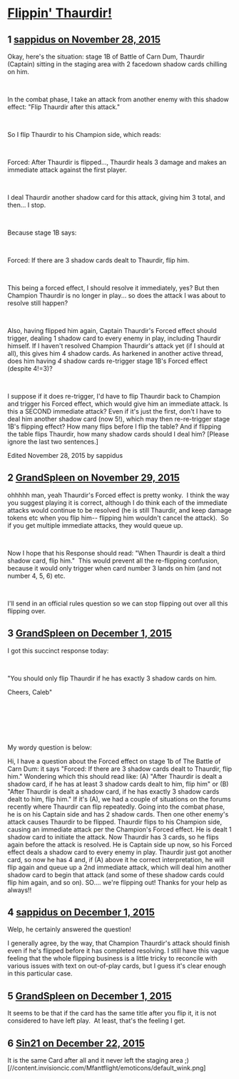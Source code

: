 # [Flippin&#039; Thaurdir!](https://community.fantasyflightgames.com/topic/194582-flippin-thaurdir/)

## 1 [sappidus on November 28, 2015](https://community.fantasyflightgames.com/topic/194582-flippin-thaurdir/?do=findComment&comment=1911016)

Okay, here's the situation: stage 1B of Battle of Carn Dum, Thaurdir (Captain) sitting in the staging area with 2 facedown shadow cards chilling on him.

 

In the combat phase, I take an attack from another enemy with this shadow effect: "Flip Thaurdir after this attack."

 

So I flip Thaurdir to his Champion side, which reads:

 

Forced: After Thaurdir is flipped..., Thaurdir heals 3 damage and makes an immediate attack against the first player.

 

I deal Thaurdir another shadow card for this attack, giving him 3 total, and then... I stop.

 

Because stage 1B says:

 

Forced: If there are 3 shadow cards dealt to Thaurdir, flip him.

 

This being a forced effect, I should resolve it immediately, yes? But then Champion Thaurdir is no longer in play... so does the attack I was about to resolve still happen?

 

Also, having flipped him again, Captain Thaurdir's Forced effect should trigger, dealing 1 shadow card to every enemy in play, including Thaurdir himself. If I haven't resolved Champion Thaurdir's attack yet (if I should at all), this gives him 4 shadow cards. As harkened in another active thread, does him having *4* shadow cards re-trigger stage 1B's Forced effect (despite 4!=3)?

 

I suppose if it does re-trigger, I'd have to flip Thaurdir back to Champion and trigger his Forced effect, which would give him an immediate attack. Is this a SECOND immediate attack? Even if it's just the first, don't I have to deal him another shadow card (now 5!), which may then re-re-trigger stage 1B's flipping effect? How many flips before I flip the table? And if flipping the table flips Thaurdir, how many shadow cards should I deal him? [Please ignore the last two sentences.]

Edited November 28, 2015 by sappidus

## 2 [GrandSpleen on November 29, 2015](https://community.fantasyflightgames.com/topic/194582-flippin-thaurdir/?do=findComment&comment=1911033)

ohhhhh man, yeah Thaurdir's Forced effect is pretty wonky.  I think the way you suggest playing it is correct, although I do think each of the immediate attacks would continue to be resolved (he is still Thaurdir, and keep damage tokens etc when you flip him-- flipping him wouldn't cancel the attack).  So if you get multiple immediate attacks, they would queue up.

 

Now I hope that his Response should read: "When Thaurdir is dealt a third shadow card, flip him."  This would prevent all the re-flipping confusion, because it would only trigger when card number 3 lands on him (and not number 4, 5, 6) etc.

 

I'll send in an official rules question so we can stop flipping out over all this flipping over.

## 3 [GrandSpleen on December 1, 2015](https://community.fantasyflightgames.com/topic/194582-flippin-thaurdir/?do=findComment&comment=1914534)

I got this succinct response today:

 

"You should only flip Thaurdir if he has exactly 3 shadow cards on him.

Cheers,
Caleb"

 

 

 

My wordy question is below:

Hi, I have a question about the Forced effect on stage 1b of The Battle of Carn Dum: it says "Forced: If there are 3 shadow cards dealt to Thaurdir, flip him." Wondering which this should read like: (A) "After Thaurdir is dealt a shadow card, if he has at least 3 shadow cards dealt to him, flip him" or (B) "After Thaurdir is dealt a shadow card, if he has exactly 3 shadow cards dealt to him, flip him." If it's (A), we had a couple of situations on the forums recently where Thaurdir can flip repeatedly. Going into the combat phase, he is on his Captain side and has 2 shadow cards. Then one other enemy's attack causes Thaurdir to be flipped. Thaurdir flips to his Champion side, causing an immediate attack per the Champion's Forced effect. He is dealt 1 shadow card to initiate the attack. Now Thaurdir has 3 cards, so he flips again before the attack is resolved. He is Captain side up now, so his Forced effect deals a shadow card to every enemy in play. Thaurdir just got another card, so now he has 4 and, if (A) above it he correct interpretation, he will flip again and queue up a 2nd immediate attack, which will deal him another shadow card to begin that attack (and some of these shadow cards could flip him again, and so on). SO.... we're flipping out! Thanks for your help as always!!

## 4 [sappidus on December 1, 2015](https://community.fantasyflightgames.com/topic/194582-flippin-thaurdir/?do=findComment&comment=1914852)

Welp, he certainly answered the question!

I generally agree, by the way, that Champion Thaurdir's attack should finish even if he's flipped before it has completed resolving. I still have this vague feeling that the whole flipping business is a little tricky to reconcile with various issues with text on out-of-play cards, but I guess it's clear enough in this particular case.

## 5 [GrandSpleen on December 1, 2015](https://community.fantasyflightgames.com/topic/194582-flippin-thaurdir/?do=findComment&comment=1914924)

It seems to be that if the card has the same title after you flip it, it is not considered to have left play.  At least, that's the feeling I get.

## 6 [Sin21 on December 22, 2015](https://community.fantasyflightgames.com/topic/194582-flippin-thaurdir/?do=findComment&comment=1950321)

It is the same Card after all and it never left the staging area ;) [//content.invisioncic.com/Mfantflight/emoticons/default_wink.png]

